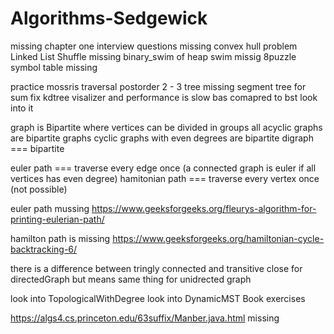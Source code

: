 # Algorithms-Sedgewick


missing chapter one interview questions
missing convex hull problem
Linked List Shuffle missing
binary_swim of heap swim
missig 8puzzle
symbol table missing

practice mossris traversal postorder
2 - 3 tree missing
segment tree for sum
fix kdtree visalizer and performance is slow bas comapred to bst look into it


graph is Bipartite where vertices can be divided in groups
all acyclic graphs are bipartite graphs
cyclic graphs with even degrees are bipartite
digraph === bipartite

euler path === traverse every edge once (a connected graph is euler if all vertices has even degree)
hamitonian path === traverse every vertex once (not possible)

euler path mussing
https://www.geeksforgeeks.org/fleurys-algorithm-for-printing-eulerian-path/

hamilton path is missing
https://www.geeksforgeeks.org/hamiltonian-cycle-backtracking-6/

there is a difference between tringly connected and transitive close for directedGraph but means same thing for unidrected graph

look into TopologicalWithDegree
look into DynamicMST Book exercises


https://algs4.cs.princeton.edu/63suffix/Manber.java.html missing
